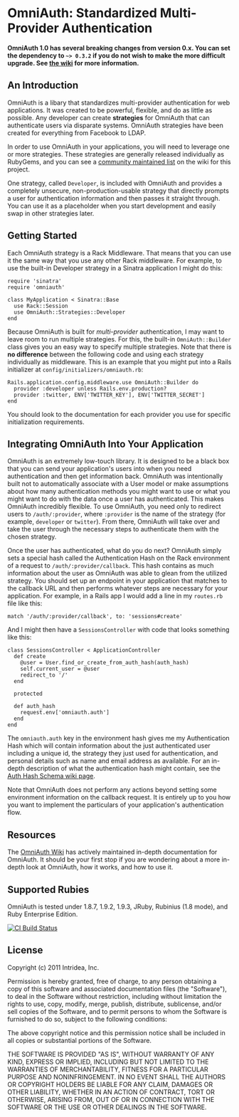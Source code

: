 # OmniAuth: Standardized Multi-Provider Authentication

**OmniAuth 1.0 has several breaking changes from version 0.x. You can set
the dependency to `~> 0.3.2` if you do not wish to make the more difficult
upgrade. See [the wiki](https://github.com/intridea/omniauth/wiki/Upgrading-to-1.0)
for more information.**

## An Introduction

OmniAuth is a libary that standardizes multi-provider authentication for
web applications. It was created to be powerful, flexible, and do as
little as possible. Any developer can create **strategies** for OmniAuth
that can authenticate users via disparate systems. OmniAuth strategies
have been created for everything from Facebook to LDAP.

In order to use OmniAuth in your applications, you will need to leverage
one or more strategies. These strategies are generally released
individually as RubyGems, and you can see a [community maintained list](https://github.com/intridea/omniauth/wiki/List-of-Strategies) 
on the wiki for this project.

One strategy, called `Developer`, is included with OmniAuth and provides
a completely unsecure, non-production-usable strategy that directly
prompts a user for authentication information and then passes it
straight through. You can use it as a placeholder when you start
development and easily swap in other strategies later.

## Getting Started

Each OmniAuth strategy is a Rack Middleware. That means that you can use
it the same way that you use any other Rack middleware. For example, to
use the built-in Developer strategy in a Sinatra application I might do
this:

    require 'sinatra'
    require 'omniauth'

    class MyApplication < Sinatra::Base
      use Rack::Session
      use OmniAuth::Strategies::Developer
    end

Because OmniAuth is built for *multi-provider* authentication, I may
want to leave room to run multiple strategies. For this, the built-in
`OmniAuth::Builder` class gives you an easy way to specify multiple
strategies. Note that there is **no difference** between the following
code and using each strategy individually as middleware. This is an
example that you might put into a Rails initializer at
`config/initializers/omniauth.rb`:

    Rails.application.config.middleware.use OmniAuth::Builder do
      provider :developer unless Rails.env.production?
      provider :twitter, ENV['TWITTER_KEY'], ENV['TWITTER_SECRET']
    end

You should look to the documentation for each provider you use for
specific initialization requirements.

## Integrating OmniAuth Into Your Application

OmniAuth is an extremely low-touch library. It is designed to be a
black box that you can send your application's users into when you need
authentication and then get information back. OmniAuth was intentionally
built not to automatically associate with a User model or make
assumptions about how many authentication methods you might want to use
or what you might want to do with the data once a user has
authenticated. This makes OmniAuth incredibly flexible. To use OmniAuth,
you need only to redirect users to `/auth/:provider`, where `:provider`
is the name of the strategy (for example, `developer` or `twitter`).
From there, OmniAuth will take over and take the user through the
necessary steps to authenticate them with the chosen strategy.

Once the user has authenticated, what do you do next? OmniAuth simply
sets a special hash called the Authentication Hash on the Rack
environment of a request to `/auth/:provider/callback`. This hash
contains as much information about the user as OmniAuth was able to
glean from the utilized strategy. You should set up an endpoint in your
application that matches to the callback URL and then performs whatever
steps are necessary for your application. For example, in a Rails app I
would add a line in my `routes.rb` file like this:

    match '/auth/:provider/callback', to: 'sessions#create'

And I might then have a `SessionsController` with code that looks
something like this:

    class SessionsController < ApplicationController
      def create
        @user = User.find_or_create_from_auth_hash(auth_hash)
        self.current_user = @user
        redirect_to '/'
      end

      protected

      def auth_hash
        request.env['omniauth.auth']
      end
    end

The `omniauth.auth` key in the environment hash gives me my
Authentication Hash which will contain information about the just
authenticated user including a unique id, the strategy they just used
for authentication, and personal details such as name and email address
as available. For an in-depth description of what the authentication
hash might contain, see the [Auth Hash Schema wiki page](https://github.com/intridea/omniauth/wiki/Auth-Hash-Schema).

Note that OmniAuth does not perform any actions beyond setting some
environment information on the callback request. It is entirely up to
you how you want to implement the particulars of your application's
authentication flow.

## Resources

The [OmniAuth Wiki](https://github.com/intridea/omniauth/wiki) has
actively maintained in-depth documentation for OmniAuth. It should be
your first stop if you are wondering about a more in-depth look at
OmniAuth, how it works, and how to use it.

## Supported Rubies

OmniAuth is tested under 1.8.7, 1.9.2, 1.9.3, JRuby, Rubinius (1.8
mode), and Ruby Enterprise Edition.

[![CI Build
Status](https://secure.travis-ci.org/intridea/omniauth.png)](http://travis-ci.org/intridea/omniauth)


## License

Copyright (c) 2011 Intridea, Inc.

Permission is hereby granted, free of charge, to any person obtaining a 
copy of this software and associated documentation files (the "Software"), 
to deal in the Software without restriction, including without limitation 
the rights to use, copy, modify, merge, publish, distribute, sublicense, 
and/or sell copies of the Software, and to permit persons to whom the 
Software is furnished to do so, subject to the following conditions:

The above copyright notice and this permission notice shall be included 
in all copies or substantial portions of the Software.

THE SOFTWARE IS PROVIDED "AS IS", WITHOUT WARRANTY OF ANY KIND, EXPRESS 
OR IMPLIED, INCLUDING BUT NOT LIMITED TO THE WARRANTIES OF MERCHANTABILITY,
FITNESS FOR A PARTICULAR PURPOSE AND NONINFRINGEMENT. IN NO EVENT SHALL 
THE AUTHORS OR COPYRIGHT HOLDERS BE LIABLE FOR ANY CLAIM, DAMAGES OR OTHER 
LIABILITY, WHETHER IN AN ACTION OF CONTRACT, TORT OR OTHERWISE, ARISING
FROM, OUT OF OR IN CONNECTION WITH THE SOFTWARE OR THE USE OR OTHER 
DEALINGS IN THE SOFTWARE.
